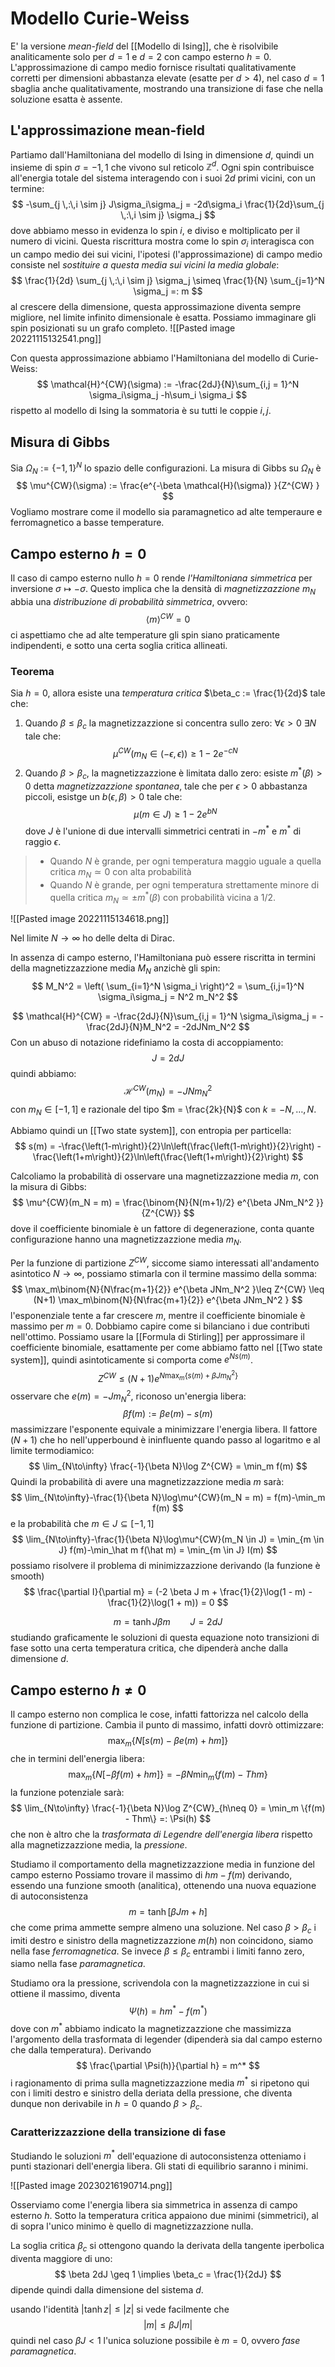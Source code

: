 # Modello Curie-Weiss

E' la versione _mean-field_ del [[Modello di Ising]], che è risolvibile analiticamente solo per $d=1$ e $d=2$ con campo esterno $h=0$. L'approssimazione di campo medio fornisce risultati qualitativamente corretti per dimensioni abbastanza elevate (esatte per $d > 4$), nel caso $d=1$ sbaglia anche qualitativamente, mostrando una transizione di fase che nella soluzione esatta è assente.

## L'approssimazione mean-field

Partiamo dall'Hamiltoniana del modello di Ising in dimensione $d$, quindi un insieme di spin $\sigma = {-1,1}$ che vivono sul reticolo $\mathbb{Z}^d$. Ogni spin contribuisce all'energia totale del sistema interagendo con i suoi $2d$ primi vicini, con un termine:
$$
-\sum_{j \,:\,i \sim j} J\sigma_i\sigma_j = -2d\sigma_i \frac{1}{2d}\sum_{j \,:\,i \sim j} \sigma_j 
$$
dove abbiamo messo in evidenza lo spin $i$, e diviso e moltiplicato per il numero di vicini. Questa riscrittura mostra come lo spin $\sigma_i$ interagisca con un campo medio dei sui vicini, l'ipotesi (l'approssimazione) di campo medio consiste nel _sostituire a questa media sui vicini la media globale_:
$$
\frac{1}{2d} \sum_{j \,:\,i \sim j} \sigma_j \simeq \frac{1}{N} \sum_{j=1}^N \sigma_j =: m
$$
al crescere della dimensione, questa approssimazione diventa sempre migliore, nel limite infinito dimensionale è esatta. Possiamo immaginare gli spin posizionati su un grafo completo.
![[Pasted image 20221115132541.png]]

Con questa approssimazione abbiamo l'Hamiltoniana del modello di Curie-Weiss:
$$
\mathcal{H}^{CW}(\sigma) := -\frac{2dJ}{N}\sum_{i,j = 1}^N \sigma_i\sigma_j -h\sum_i \sigma_i
$$
rispetto al modello di Ising la sommatoria è su tutti le coppie $i,j$. 

## Misura di Gibbs

Sia $\Omega_N := \{-1,1\}^N$ lo spazio delle configurazioni. La misura di Gibbs su $\Omega_N$ è
$$
\mu^{CW}(\sigma) := \frac{e^{-\beta \mathcal{H}(\sigma)} }{Z^{CW} }
$$
Vogliamo mostrare come il modello sia paramagnetico ad alte temperaure e ferromagnetico a basse temperature.

## Campo esterno $h=0$

Il caso di campo esterno nullo $h=0$ rende _l'Hamiltoniana simmetrica_ per inversione $\sigma \mapsto -\sigma$. Questo implica che la densità di _magnetizzazzione_ $m_N$ abbia una _distribuzione di probabilità simmetrica_, ovvero:
$$
\langle m \rangle^{CW} = 0
$$
ci aspettiamo che ad alte temperature gli spin siano praticamente indipendenti, e sotto una certa soglia critica allineati. 

### Teorema
Sia $h=0$, allora esiste una _temperatura critica_ $\beta_c := \frac{1}{2d}$ tale che:
1. Quando $\beta \leq \beta_c$ la magnetizzazzione si concentra sullo zero: $\forall \epsilon > 0$ $\exists N$ tale che:
$$
\mu^{CW}(m_N \in (-\epsilon, \epsilon)) \geq 1-2e^{-cN}
$$
2. Quando $\beta > \beta_c$, la magnetizzazzione è limitata dallo zero: esiste $m^*(\beta) > 0$ detta _magnetizzazzione spontanea_, tale che per $\epsilon > 0$ abbastanza piccoli, esistge un $b(\epsilon, \beta) > 0$ tale che:
$$
\mu(m \in J) \geq 1-2e^{bN}
$$
dove $J$ è l'unione di due intervalli simmetrici centrati in $-m^*$ e $m^*$ di raggio $\epsilon$.

> - Quando $N$ è  grande, per ogni temperatura maggio uguale a quella critica $m_N \simeq 0$ con alta probabilità
> - Quando $N$ è grande, per ogni temperatura strettamente minore di quella critica $m_N \simeq \pm m^*(\beta)$ con probabilità vicina a $1/2$.

![[Pasted image 20221115134618.png]]

Nel limite $N\to\infty$ ho delle delta di Dirac.

In assenza di campo esterno, l'Hamiltoniana può essere riscritta in termini della magnetizzazzione media $M_N$ anzichè gli spin:
$$
M_N^2 = \left( \sum_{i=1}^N \sigma_i \right)^2 = \sum_{i,j=1}^N \sigma_i\sigma_j = N^2 m_N^2
$$

$$
\mathcal{H}^{CW} = -\frac{2dJ}{N}\sum_{i,j = 1}^N \sigma_i\sigma_j = -\frac{2dJ}{N}M_N^2 = -2dJNm_N^2
$$
Con un abuso di notazione ridefiniamo la costa di accoppiamento:
$$
J = 2dJ
$$
quindi abbiamo:
$$
\mathcal{H}^{CW}(m_N) = -JN m_N^2
$$
con $m_N \in [-1,1]$ e razionale del tipo $m = \frac{2k}{N}$ con $k = -N,\dots,N$.

Abbiamo quindi un [[Two state system]], con entropia per particella:
$$
s(m) = -\frac{\left(1-m\right)}{2}\ln\left(\frac{\left(1-m\right)}{2}\right) -\frac{\left(1+m\right)}{2}\ln\left(\frac{\left(1+m\right)}{2}\right)
$$

Calcoliamo la probabilità di osservare una magnetizzazzione media $m$, con la misura di Gibbs:
$$
\mu^{CW}(m_N = m) = \frac{\binom{N}{N(m+1)/2} e^{\beta JNm_N^2 }}{Z^{CW}} 
$$
dove il coefficiente binomiale è un fattore di degenerazione, conta quante configurazione hanno una magnetizzazzione media $m_N$.

Per la funzione di partizione $Z^{CW}$, siccome siamo interessati all'andamento asintotico $N\to\infty$, possiamo stimarla con il termine massimo della somma:
$$
\max_m\binom{N}{N\frac{m+1}{2}} e^{\beta JNm_N^2 }\leq Z^{CW} \leq (N+1) \max_m\binom{N}{N\frac{m+1}{2}} e^{\beta JNm_N^2 }
$$
l'esponenziale tente a far crescere $m$, mentre il coefficiente binomiale è massimo per $m=0$. Dobbiamo capire come si bilanciano i due contributi nell'ottimo. Possiamo usare la [[Formula di Stirling]] per approssimare il coefficiente binomiale, esattamente per come abbiamo fatto nel [[Two state system]], quindi asintoticamente si comporta come $e^{Ns(m)}$. 
$$
Z^{CW} \leq (N+1) e^{N \max_m\{ s(m) + \beta J m_N^2 \}}
$$
osservare che $e(m) = -J m_N^2$, riconoso un'energia libera:
$$
\beta f(m) := \beta e(m) -s(m)
$$
massimizzare l'esponente equivale a minimizzare l'energia libera. Il fattore $(N+1)$ che ho nell'upperbound è ininfluente quando passo al logaritmo e al limite termodiamico:
$$
\lim_{N\to\infty} \frac{-1}{\beta N}\log Z^{CW} = \min_m f(m)
$$
Quindi la probabilità di avere una magnetizzazzione media $m$ sarà:
$$
\lim_{N\to\infty}-\frac{1}{\beta N}\log\mu^{CW}(m_N = m) = f(m)-\min_m f(m)
$$
e la probabilità che $m \in J \subseteq [-1,1]$ 
$$
\lim_{N\to\infty}-\frac{1}{\beta N}\log\mu^{CW}(m_N \in J) = \min_{m \in J} f(m)-\min_\hat m f(\hat m) = \min_{m \in J} I(m)
$$
possiamo risolvere il problema di minimizzazzione derivando (la funzione è smooth)
$$
\frac{\partial I}{\partial m} = (-2 \beta J m + \frac{1}{2}\log(1 - m) - \frac{1}{2}\log(1 + m)) = 0
$$

$$
m = \tanh J\beta m \qquad J = 2dJ
$$
studiando graficamente le soluzioni di questa equazione noto transizioni di fase sotto una certa temperatura critica, che dipenderà anche dalla dimensione $d$.

## Campo esterno $h\neq 0$

Il campo esterno non complica le cose, infatti fattorizza nel calcolo della funzione di partizione. Cambia il punto di massimo, infatti dovrò ottimizzare:
$$
\max_m\{N[s(m)- \beta e(m) + hm]  \}
$$
che in termini dell'energia libera:
$$
\max_m\{N[-\beta f(m) + hm]  \} = -\beta N\min_m \{ f(m) - Thm\}
$$
la funzione potenziale sarà:
$$
\lim_{N\to\infty} \frac{-1}{\beta N}\log Z^{CW}_{h\neq 0} = \min_m \{f(m) - Thm\} =: \Psi(h)
$$
che non è altro che la _trasformata di Legendre dell'energia libera_ rispetto alla magnetizzazzione media, la _pressione_.

Studiamo il comportamento della magnetizzazzione media in funzione del campo esterno
Possiamo trovare il massimo di $hm-f(m)$ derivando, essendo una funzione smooth (analitica), ottenendo una nuova equazione di autoconsistenza
$$
m = \tanh[\beta Jm + h]
$$
che come prima ammette sempre almeno una soluzione. 
Nel caso $\beta > \beta_c$ i imiti destro e sinistro della magnetizzazzione $m(h)$ non coincidono, siamo nella fase _ferromagnetica_. Se invece $\beta \leq \beta_c$ entrambi i limiti fanno zero, siamo nella fase _paramagnetica_.

Studiamo ora la pressione, scrivendola con la magnetizzazzione in cui si ottiene il massimo, diventa
$$
\Psi(h) = hm^* -f(m^*)
$$
dove con $m^*$ abbiamo indicato la magnetizzazzione che massimizza l'argomento della trasformata di legender (dipenderà sia dal campo esterno che dalla temperatura). Derivando
$$
\frac{\partial \Psi(h)}{\partial h} = m^*
$$
i ragionamento di prima sulla magnetizzazzione media $m^*$ si ripetono qui con i limiti destro e sinistro della deriata della pressione, che diventa dunque non derivabile in $h=0$ quando $\beta > \beta_c$.

### Caratterizzazzione della transizione di fase

Studiando le soluzioni $m^*$ dell'equazione di autoconsistenza otteniamo i punti stazionari dell'energia libera. Gli stati di equilibrio saranno i minimi.

![[Pasted image 20230216190714.png]]

Osserviamo come l'energia libera sia simmetrica in assenza di campo esterno $h$. Sotto la temperatura critica appaiono due minimi (simmetrici), al di sopra l'unico minimo è quello di magnetizzazzione nulla.


La soglia critica $\beta_c$ si ottengono quando la derivata della tangente iperbolica diventa maggiore di uno:
$$
\beta 2dJ \geq 1 \implies \beta_c = \frac{1}{2dJ} 
$$
dipende quindi dalla dimensione del sistema $d$.

usando l'identità $|\tanh z| \leq |z|$ si vede facilmente che
$$
|m| \leq \beta J |m|
$$
quindi nel caso $\beta J < 1$ l'unica soluzione possibile è $m = 0$, ovvero _fase paramagnetica_.
